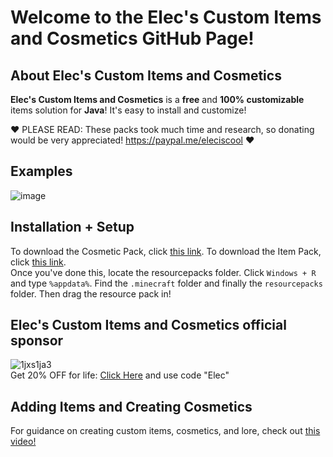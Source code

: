 # Welcome to the **Elec's Custom Items and Cosmetics GitHub Page!**

## About **Elec's Custom Items and Cosmetics** 
**Elec's Custom Items and Cosmetics**  is a **free** and **100% customizable** items solution for **Java**! It's easy to install and customize! <br>

❤️ PLEASE READ: These packs took much time and research, so donating would be very appreciated! https://paypal.me/eleciscool ❤️

## Examples
![image](https://github.com/user-attachments/assets/e19304ba-a355-4138-9fc3-bc25a1595e14)


## Installation + Setup
To download the Cosmetic Pack, click [this link](https://github.com/ElecYT/Elecs-Custom-Items-and-Cosmetics/tree/main/custom-cosmetics). To download the Item Pack, click [this link](https://github.com/ElecYT/Elecs-Custom-Items-and-Cosmetics/tree/main/custom-items).
<br>
Once you've done this, locate the resourcepacks folder. Click `Windows + R` and type `%appdata%`. Find the `.minecraft` folder and finally the `resourcepacks` folder. Then drag the resource pack in!

## Elec's Custom Items and Cosmetics official sponsor
![1jxs1ja3](https://github.com/ElecYT/Elecs-Custom-Ranks/assets/150059318/c3e51ef1-0300-464a-ba3b-2dc393b89ff9)
<br>
Get 20% OFF for life:
[Click Here](https://my.aspirehosting.in/aff.php?aff=2&gocart=true) and use code "Elec"
## Adding Items and Creating Cosmetics
For guidance on creating custom items, cosmetics, and lore, check out [this video!]()
